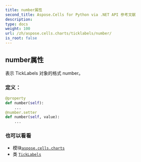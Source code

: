 ```yaml
---
title: number属性
second_title: Aspose.Cells for Python via .NET API 参考文献
description:
type: docs
weight: 100
url: /zh/aspose.cells.charts/ticklabels/number/
is_root: false
---
```

## number属性

表示 TickLabels 对象的格式 number。
### 定义：
```python
@property
def number(self):
    ...
@number.setter
def number(self, value):
    ...
```

### 也可以看看
* 模块[`aspose.cells.charts`](../../)
* 类 [`TickLabels`](/cells/python-net/zh/aspose.cells.charts/ticklabels)
